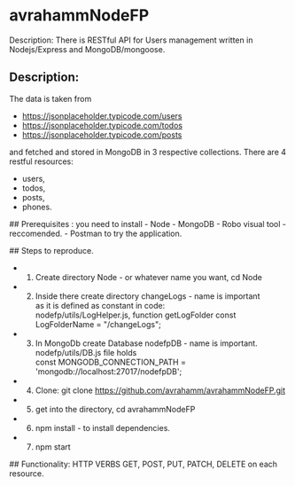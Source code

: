 # avrahammNodeFP
Description:
There is RESTful API for Users management written in Nodejs/Express and MongoDB/mongoose.

## Description:
<p>
The data is taken from 

- https://jsonplaceholder.typicode.com/users
- https://jsonplaceholder.typicode.com/todos
- https://jsonplaceholder.typicode.com/posts

and fetched and stored in MongoDB in 3 respective collections.
There are 4 restful resources: <br/>
- users, 
- todos, 
- posts, 
- phones.
</p>

<p>
## Prerequisites : you need to install
- Node 
- MongoDB 
- Robo visual tool - reccomended.
- Postman to try the application. 
</p>

<p>
## Steps to reproduce.

- 1) Create directory Node - or whatever name you want, cd Node
- 2) Inside there create directory changeLogs - name is important <br/>
     as it is defined as constant in code: <br/>
     nodefp/utils/LogHelper.js, function getLogFolder
     const LogFolderName = "/changeLogs";
- 3) In MongoDb create Database nodefpDB - name is important.
    nodefp/utils/DB.js file holds <br/>
    const MONGODB_CONNECTION_PATH = 'mongodb://localhost:27017/nodefpDB';
- 4) Clone: git clone https://github.com/avrahamm/avrahammNodeFP.git 
- 5) get into the directory, cd avrahammNodeFP
- 6) npm install - to install dependencies.
- 7) npm start
</p>

<p>
  ## Functionality:
 HTTP VERBS GET, POST, PUT, PATCH, DELETE on each resource.  
</p>
